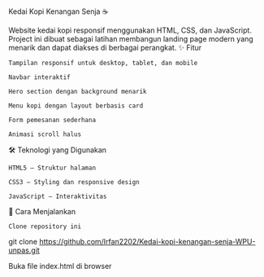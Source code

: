 Kedai Kopi Kenangan Senja ☕

Website kedai kopi responsif menggunakan HTML, CSS, dan JavaScript.
Project ini dibuat sebagai latihan membangun landing page modern yang menarik dan dapat diakses di berbagai perangkat.
✨ Fitur

    Tampilan responsif untuk desktop, tablet, dan mobile

    Navbar interaktif

    Hero section dengan background menarik

    Menu kopi dengan layout berbasis card

    Form pemesanan sederhana

    Animasi scroll halus

🛠️ Teknologi yang Digunakan

    HTML5 – Struktur halaman

    CSS3 – Styling dan responsive design

    JavaScript – Interaktivitas

🚀 Cara Menjalankan

    Clone repository ini

git clone https://github.com/Irfan2202/Kedai-kopi-kenangan-senja-WPU-unpas.git

Buka file index.html di browser
